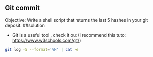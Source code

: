 ## Git commit 
Objective: Write a shell script that returns the last 5 hashes in your git deposit.
##solution 
- Git is a useful tool , check it out (I recommend this tuto: https://www.w3schools.com/git/)
```sh
git log -5 --format='%H' | cat -e
```

